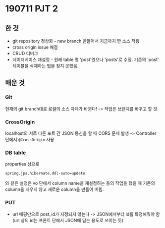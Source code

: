 # 190711 PJT 2

## 한 것

- git repository 정상화 - new branch 만들어서 지금까지 짠 소스 적용
- cross origin issue 해결
- CRUD 디버그
- 데이터베이스 재설정 - 원래 table 명 'post'였으나 'posts'로 수정. 기존의 'post' 테이블을 삭제하는 법을 찾지 못했음.



## 배운 것

### Git

현재의 git branch대로 로컬의 소스 자체가 바뀐다! -> 작업은 브랜치를 바꾸고 할 것.



### CrossOrigin

localhost의 서로 다른 포트 간 JSON 통신을 할 때 CORS 문제 발생 -> Controller 단에서 `@CrossOrigin` 사용



### DB table

properties 상으로

```properties
spring.jpa.hibernate.ddl-auto=update
```

와 같은 설정은 vo 단에서 column name을 재설정하는 등의 작업을 했을 때 기존의 column을 지우지 않고 새로운 column을 만들어 버림.



### PUT

- url 매핑만으로 post_id가 지정되지 않는다 -> JSON에서부터 id를 특정해줘야 함(url 상의 id는 프론트 단에서 JSON에 담는 용도로 쓰이는 듯)